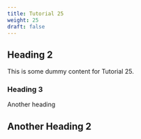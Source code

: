 ```yaml
---
title: Tutorial 25
weight: 25
draft: false
---
```


## Heading 2

This is some dummy content for Tutorial 25.

### Heading 3

Another heading

## Another Heading 2


